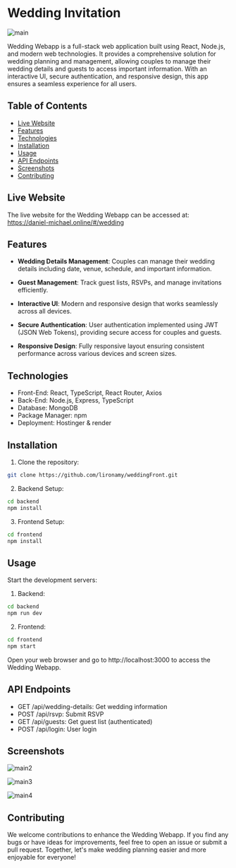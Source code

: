 # Wedding Invitation

![main](https://github.com/user-attachments/assets/77b23e97-756a-4e88-8399-2dfd2fe75260)


Wedding Webapp is a full-stack web application built using React, Node.js, and modern web technologies. It provides a comprehensive solution for wedding planning and management, allowing couples to manage their wedding details and guests to access important information. With an interactive UI, secure authentication, and responsive design, this app ensures a seamless experience for all users.

## Table of Contents
- [Live Website](#live-website)
- [Features](#features)
- [Technologies](#technologies)
- [Installation](#installation)
- [Usage](#usage)
- [API Endpoints](#api-endpoints)
- [Screenshots](#screenshots)
- [Contributing](#contributing)

## Live Website

The live website for the Wedding Webapp can be accessed at: https://daniel-michael.online/#/wedding

## Features

- **Wedding Details Management**: Couples can manage their wedding details including date, venue, schedule, and important information.

- **Guest Management**: Track guest lists, RSVPs, and manage invitations efficiently.

- **Interactive UI**: Modern and responsive design that works seamlessly across all devices.

- **Secure Authentication**: User authentication implemented using JWT (JSON Web Tokens), providing secure access for couples and guests.

- **Responsive Design**: Fully responsive layout ensuring consistent performance across various devices and screen sizes.

## Technologies

- Front-End: React, TypeScript, React Router, Axios
- Back-End: Node.js, Express, TypeScript
- Database: MongoDB
- Package Manager: npm
- Deployment: Hostinger & render

## Installation

1. Clone the repository:
```bash
git clone https://github.com/lironamy/weddingFront.git
```

2. Backend Setup:
```bash
cd backend
npm install
```

3. Frontend Setup:
```bash
cd frontend
npm install
```

## Usage

Start the development servers:

1. Backend:
```bash
cd backend
npm run dev
```

2. Frontend:
```bash
cd frontend
npm start
```

Open your web browser and go to http://localhost:3000 to access the Wedding Webapp.

## API Endpoints

- GET /api/wedding-details: Get wedding information
- POST /api/rsvp: Submit RSVP
- GET /api/guests: Get guest list (authenticated)
- POST /api/login: User login

## Screenshots

![main2](https://github.com/user-attachments/assets/dfc98fd6-07b7-4cc6-8941-3b7e0dbf7f5a)

![main3](https://github.com/user-attachments/assets/a2761c1d-3e26-4977-a0b2-f0cd583e4450)

![main4](https://github.com/user-attachments/assets/0b779d8c-ac1d-45c5-a7f4-6d8f3c6c2081)


## Contributing

We welcome contributions to enhance the Wedding Webapp. If you find any bugs or have ideas for improvements, feel free to open an issue or submit a pull request. Together, let's make wedding planning easier and more enjoyable for everyone! 

